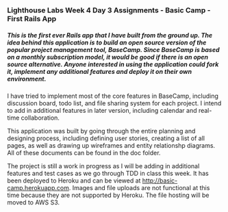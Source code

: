 ### Lighthouse Labs Week 4 Day 3 Assignments - Basic Camp - First Rails App

##### This is the first ever Rails app that I have built from the ground up. The idea behind this application is to build an open source version of the popular project management tool, BaseCamp. Since BaseCamp is based on a monthly subscription model, it would be good if there is an open source alternative. Anyone interested in using the application could fork it, implement any additional features and deploy it on their own environment.

I have tried to implement most of the core features in BaseCamp, including discussion board, todo list, and file sharing system for each project. I intend to add in additional features in later version, including calendar and real-time collaboration.

This application was built by going through the entire planning and designing process, including defining user stories, creating a list of all pages, as well as drawing up wireframes and entity relationshp diagrams. All of these documents can be found in the doc folder.

The project is still a work in progress as I will be adding in additional features and test cases as we go through TDD in class this week. It has been deployed to Heroku and can be viewed at http://basic-camp.herokuapp.com. Images and file uploads are not functional at this time because they are not supported by Heroku. The file hosting will be moved to AWS S3.
